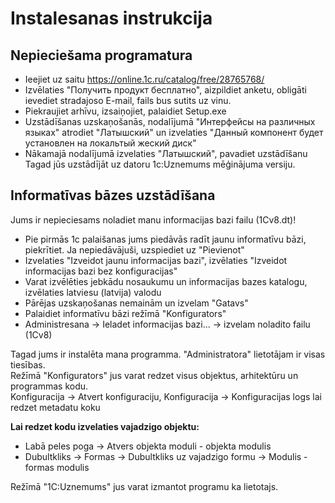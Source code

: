 # Instalesanas instrukcija

## Nepieciešama programatura
+ Ieejiet uz saitu https://online.1c.ru/catalog/free/28765768/
+ Izvēlaties "Получить продукт бесплатно", aizpildiet anketu, obligāti ievediet stradajoso E-mail, fails bus sutits uz vinu.
+ Piekraujiet arhīvu, izsaiņojiet, palaidiet Setup.exe
+ Uzstādīšanas uzskaņošanās, nodalījumā "Интерфейсы на различных языках" atrodiet "Латышский" un izvelaties "Данный компонент будет установлен на локальтый жеский диск" 
+ Nākamajā nodalījumā izvelaties "Латышский", pavadiet uzstādīšanu
Tagad jūs uzstādījāt uz datoru 1с:Uznemums mēģinājuma versiju.

## Informatīvas bāzes uzstādīšana
Jums ir nepieciesams noladiet manu informacijas bazi failu (1Cv8.dt)!

+ Pie pirmās 1с palaišanas jums piedāvās radīt jaunu informatīvu bāzi, piekrītiet. Ja nepiedāvājuši, uzspiediet uz "Pievienot"
+ Izvelaties "Izveidot jaunu informacijas bazi", izvēlaties "Izveidot informacijas bazi bez konfiguracijas"
+ Varat izvēlēties jebkādu nosaukumu un informacijas bazes katalogu, izvēlaties latviesu (latvija) valodu
+ Pārējas uzskaņošanas nemainām un izvelam "Gatavs"
+ Palaidiet informatīvu bāzi režīmā "Konfigurators"
+ Administresana -> Ieladet informacijas bazi... -> izvelam noladito failu (1Cv8)

Tagad jums ir instalēta mana programma. "Administratora" lietotājam ir visas tiesības.  
Režīmā "Konfigurators" jus varat redzet visus objektus, arhitektūru un programmas kodu.  
Konfiguracija -> Atvert konfiguraciju, Konfiguracija -> Konfiguracijas logs lai redzet metadatu koku

**Lai redzet kodu izvelaties vajadzigo objektu:**
+ Labā peles poga -> Atvers objekta moduli - objekta modulis
+ Dubultkliks -> Formas -> Dubultkliks uz vajadzigo formu -> Modulis - formas modulis

Režīmā "1C:Uznemums" jus varat izmantot programu ka lietotajs.
